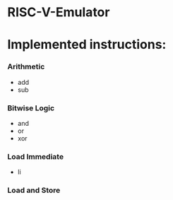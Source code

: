 # RISC-V-Emulator

# Implemented instructions:

### Arithmetic

- add
- sub

### Bitwise Logic

- and
- or
- xor

### Load Immediate

- li


### Load and Store